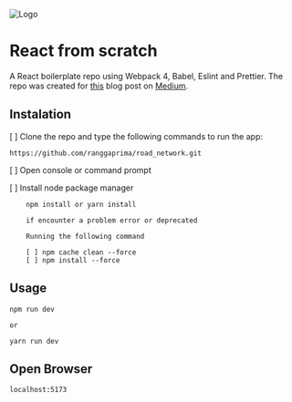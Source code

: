 ![Logo](./assets/react-from-scratch@1x.png)
# React from scratch

A React boilerplate repo using Webpack 4, Babel, Eslint and Prettier. The repo was created for [this](https://medium.com/@adamramberg/setting-up-a-react-app-from-scratch-42521a118b10) blog post on [Medium]((https://medium.com)).


## Instalation

[ ] Clone the repo and type the following commands to run the app:

```
https://github.com/ranggaprima/road_network.git

```

[ ] Open console or command prompt

[ ] Install node package manager

```
    npm install or yarn install

    if encounter a problem error or deprecated

    Running the following command

    [ ] npm cache clean --force
    [ ] npm install --force
```


## Usage

```
npm run dev

or

yarn run dev
```

## Open Browser

```
localhost:5173
```
